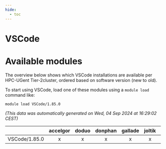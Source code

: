 ```yaml
---
hide:
  - toc
---
```


VSCode
======

# Available modules


The overview below shows which VSCode installations are available per HPC-UGent Tier-2cluster, ordered based on software version (new to old).

To start using VSCode, load one of these modules using a `module load` command like:

```shell
module load VSCode/1.85.0
```

*(This data was automatically generated on Wed, 04 Sep 2024 at 16:29:02 CEST)*  

| |accelgor|doduo|donphan|gallade|joltik|shinx|skitty|
| :---: | :---: | :---: | :---: | :---: | :---: | :---: | :---: |
|VSCode/1.85.0|x|x|x|x|x|-|x|
